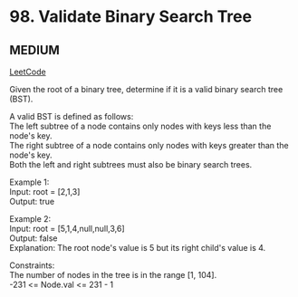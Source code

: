 # 98. Validate Binary Search Tree

## MEDIUM

[LeetCode](https://leetcode.cn/problems/validate-binary-search-tree/)

Given the root of a binary tree, determine if it is a valid binary search tree (BST).

A valid BST is defined as follows:\
The left subtree of a node contains only nodes with keys less than the node's key.\
The right subtree of a node contains only nodes with keys greater than the node's key.\
Both the left and right subtrees must also be binary search trees.
 
Example 1:\
Input: root = [2,1,3]\
Output: true

Example 2:\
Input: root = [5,1,4,null,null,3,6]\
Output: false\
Explanation: The root node's value is 5 but its right child's value is 4.
 
Constraints:\
The number of nodes in the tree is in the range [1, 104].\
-231 <= Node.val <= 231 - 1